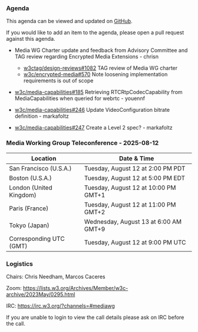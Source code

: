 ### Agenda

This agenda can be viewed and updated on [GitHub](https://github.com/w3c/media-wg/blob/main/meetings/2025-08-12-Media_Working_Group_Teleconference-agenda.md).

If you would like to add an item to the agenda, please open a pull request against this agenda.

* Media WG Charter update and feedback from Advisory Committee and TAG review regarding Encrypted Media Extensions - chrisn
  * [w3ctag/design-reviews#1082](https://github.com/w3ctag/design-reviews/issues/1082) TAG review of Media WG charter
  * [w3c/encrypted-media#570](https://github.com/w3c/encrypted-media/pull/570) Note loosening implementation requirements is out of scope

* [w3c/media-capabilities#185](https://github.com/w3c/media-capabilities/issues/185) Retrieving RTCRtpCodecCapability from MediaCapabilities when queried for webrtc - youennf

* [w3c/media-capabilities#246](https://github.com/w3c/media-capabilities/pull/246) Update VideoConfiguration bitrate definition - markafoltz

* [w3c/media-capabilities#247](https://github.com/w3c/media-capabilities/issues/247) Create a Level 2 spec? - markafoltz

### Media Working Group Teleconference - 2025-08-12

| Location | Date & Time |
| -------- | ----------- |
| San Francisco (U.S.A.) | Tuesday, August 12 at 2:00 PM PDT |
| Boston (U.S.A.) | Tuesday, August 12 at 5:00 PM EDT |
| London (United Kingdom) | Tuesday, August 12 at 10:00 PM GMT+1 |
| Paris (France) | Tuesday, August 12 at 11:00 PM GMT+2 |
| Tokyo (Japan) | Wednesday, August 13 at 6:00 AM GMT+9 |
| Corresponding UTC (GMT) | Tuesday, August 12 at 9:00 PM UTC |

### Logistics

Chairs: Chris Needham, Marcos Caceres

Zoom: https://lists.w3.org/Archives/Member/w3c-archive/2023May/0295.html

IRC: https://irc.w3.org/?channels=#mediawg

If you are unable to login to view the call details please ask on IRC before the call.
